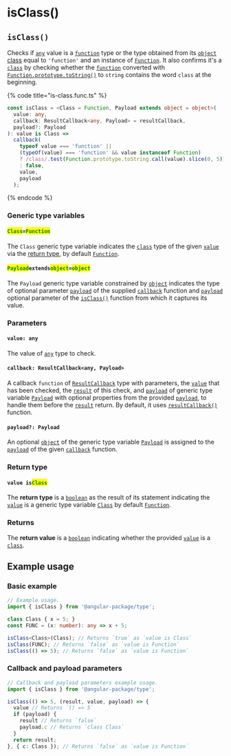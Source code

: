 # isClass()

## `isClass()`

Checks if [`any`](https://www.typescriptlang.org/docs/handbook/2/everyday-types.html#any) value is a [`function`](https://developer.mozilla.org/en-US/docs/Web/JavaScript/Reference/Global\_Objects/Function) type or the type obtained from its [`object` class](https://developer.mozilla.org/en-US/docs/Web/JavaScript/Reference/Global\_Objects/Object/toString#using\_tostring\_to\_detect\_object\_class) equal to `'function'` and an instance of [`Function`](https://developer.mozilla.org/en-US/docs/Web/JavaScript/Guide/Functions). It also confirms it's a [`class`](https://developer.mozilla.org/en-US/docs/Web/HTML/Global\_attributes/class) by checking whether the [`function`](https://developer.mozilla.org/en-US/docs/Web/JavaScript/Reference/Global\_Objects/Function) converted with [`Function.prototype.toString()`](https://developer.mozilla.org/en-US/docs/Web/JavaScript/Reference/Global\_Objects/Function/toString) to `string` contains the word `class` at the beginning.

{% code title="is-class.func.ts" %}
```typescript
const isClass = <Class = Function, Payload extends object = object>(
  value: any,
  callback: ResultCallback<any, Payload> = resultCallback,
  payload?: Payload
): value is Class =>
  callback(
    typeof value === 'function' ||
    (typeOf(value) === 'function' && value instanceof Function)
    ? /class/.test(Function.prototype.toString.call(value).slice(0, 5))
    : false,
    value,
    payload
  );
```
{% endcode %}

### Generic type variables

#### <mark style="color:green;">**`Class`**</mark>**`=`**<mark style="color:green;">**`Function`**</mark>

The `Class` generic type variable indicates the [`class`](https://developer.mozilla.org/en-US/docs/Web/HTML/Global\_attributes/class) type of the given [`value`](isclass.md#value-any) via the [return type](isclass.md#return-type), by default [`Function`](https://developer.mozilla.org/en-US/docs/Web/JavaScript/Reference/Global\_Objects/Function).

#### <mark style="color:green;">**`Payload`**</mark>**`extends`**<mark style="color:green;">**`object`**</mark>**`=`**<mark style="color:green;">**`object`**</mark>

The `Payload` generic type variable constrained by [`object`](https://www.typescriptlang.org/docs/handbook/basic-types.html#object) indicates the type of optional parameter [`payload`](../types/resultcallback.md#payload-payload) of the supplied [`callback`](isclass.md#callback-resultcallback-less-than-any-payload-greater-than) function and [`payload`](isclass.md#payload-payload) optional parameter of the [`isClass()`](isclass.md#isclass) function from which it captures its value.

### Parameters

#### `value: any`

The value of [`any`](https://www.typescriptlang.org/docs/handbook/2/everyday-types.html#any) type to check.

#### `callback: ResultCallback<any, Payload>`

A callback `function` of [`ResultCallback`](../types/resultcallback.md) type with parameters, the [`value`](isclass.md#value-any) that has been checked, the [`result`](../types/resultcallback.md#result-boolean) of this check, and [`payload`](../types/resultcallback.md#payload-payload) of generic type variable [`Payload`](isclass.md#payloadextendsobject) with optional properties from the provided [`payload`](isclass.md#payload-payload), to handle them before the [`result`](../types/resultcallback.md#result-boolean) return. By default, it uses [`resultCallback()`](../helper/resultcallback.md) function.

#### `payload?: Payload`

An optional [`object`](https://developer.mozilla.org/en-US/docs/Web/JavaScript/Reference/Global\_Objects/Object) of the generic type variable [`Payload`](isclass.md#payloadextendsobject-object) is assigned to the [`payload`](../types/resultcallback.md#payload-payload) of the given [`callback`](isclass.md#callback-resultcallback-less-than-any-payload-greater-than) function.

### Return type

#### `value is`<mark style="color:green;">`Class`</mark>

The **return type** is a [`boolean`](https://www.typescriptlang.org/docs/handbook/basic-types.html#boolean) as the result of its statement indicating the [`value`](isclass.md#value-any) is a generic type variable [`Class`](isclass.md#class-function) by default [`Function`](https://developer.mozilla.org/en-US/docs/Web/JavaScript/Guide/Functions).

### Returns

The **return value** is a [`boolean`](https://developer.mozilla.org/en-US/docs/Web/JavaScript/Reference/Global\_Objects/Boolean) indicating whether the provided [`value`](isclass.md#value-any) is a [`class`](https://developer.mozilla.org/en-US/docs/Web/HTML/Global\_attributes/class).

## Example usage

### Basic example

```typescript
// Example usage.
import { isClass } from '@angular-package/type';

class Class { x = 5; }
const FUNC = (x: number): any => x + 5;

isClass<Class>(Class); // Returns `true` as `value is Class`
isClass(FUNC); // Returns `false` as `value is Function`
isClass(() => 5); // Returns `false` as `value is Function`
```

### Callback and payload parameters

```typescript
// Callback and payload parameters example usage.
import { isClass } from '@angular-package/type';

isClass(() => 5, (result, value, payload) => {
  value // Returns `() => 5`
  if (payload) {
    result // Returns `false`
    payload.c // Returns `class Class`
  }
  return result;
}, { c: Class }); // Returns `false` as `value is Function`
```
